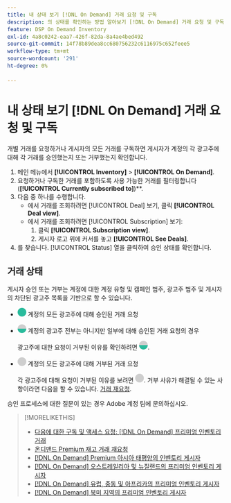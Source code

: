 ```yaml
---
title: 내 상태 보기 [!DNL On Demand] 거래 요청 및 구독
description: 의 상태를 확인하는 방법 알아보기 [!DNL On Demand] 거래 요청 및 구독.
feature: DSP On Demand Inventory
exl-id: 4a8c0242-eaa7-426f-82da-8a4ae4bed492
source-git-commit: 14f78b89dea8cc680756232c6116975c652feee5
workflow-type: tm+mt
source-wordcount: '291'
ht-degree: 0%

---
```


# 내 상태 보기 [!DNL On Demand] 거래 요청 및 구독

개별 거래를 요청하거나 게시자의 모든 거래를 구독하면 게시자가 계정의 각 광고주에 대해 각 거래를 승인했는지 또는 거부했는지 확인합니다.

1. 메인 메뉴에서 **[!UICONTROL Inventory]** > **[!UICONTROL On Demand]**.
1. 요청하거나 구독한 거래를 포함하도록 사용 가능한 거래를 필터링합니다(**[!UICONTROL Currently subscribed to]**)**.
1. 다음 중 하나를 수행합니다.
   * 에서 거래를 조회하려면 [!UICONTROL Deal] 보기, 클릭 **[!UICONTROL Deal view]**.
   * 에서 거래를 조회하려면 [!UICONTROL Subscription] 보기:
      1. 클릭 **[!UICONTROL Subscription view]**.
      1. 게시자 로고 위에 커서를 놓고 **[!UICONTROL See Deals]**.
1. 를 찾습니다. [!UICONTROL Status] 열을 클릭하여 승인 상태를 확인합니다.

## 거래 상태

게시자 승인 또는 거부는 계정에 대한 계정 유형 및 캠페인 범주, 광고주 범주 및 게시자의 차단된 광고주 목록을 기반으로 할 수 있습니다.

* ![완전히 승인됨](/help/dsp/assets/approved.png) 계정의 모든 광고주에 대해 승인된 거래 요청

* ![부분적으로 승인됨](/help/dsp/assets/partly-approved.png) 계정의 광고주 전부는 아니지만 일부에 대해 승인된 거래 요청의 경우

   광고주에 대한 요청이 거부된 이유를 확인하려면 ![부분적으로 승인됨](/help/dsp/assets/partly-approved.png).

* ![거부됨](/help/dsp/assets/denied.png) 계정의 모든 광고주에 대해 거부된 거래 요청

   각 광고주에 대해 요청이 거부된 이유를 보려면 ![거부됨](/help/dsp/assets/denied.png). 거부 사유가 해결될 수 있는 사항이라면 다음을 할 수 있습니다. [거래 재요청](/help/dsp/inventory/on-demand-inventory-rerequest.md).

승인 프로세스에 대한 질문이 있는 경우 Adobe 계정 팀에 문의하십시오.

>[!MORELIKETHIS]
>
>* [다음에 대한 구독 및 액세스 요청: [!DNL On Demand] 프리미엄 인벤토리 거래](on-demand-inventory-subscribe.md)
>* [온디맨드 Premium 재고 거래 재요청](on-demand-inventory-rerequest.md)
>* [[!DNL On Demand] Premium 아시아 태평양의 인벤토리 게시자](on-demand-inventory-publishers-apac.md)
>* [[!DNL On Demand] 오스트레일리아 및 뉴질랜드의 프리미엄 인벤토리 게시자](on-demand-inventory-publishers-anz.md)
>* [[!DNL On Demand] 유럽, 중동 및 아프리카의 프리미엄 인벤토리 게시자](on-demand-inventory-publishers-emea.md)
>* [[!DNL On Demand] 북미 지역의 프리미엄 인벤토리 게시자](on-demand-inventory-publishers-na.md)

